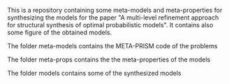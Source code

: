 This is a repository containing some meta-models and meta-properties for synthesizing the models for the paper "A multi-level refinement approach for structural synthesis of optimal probabilistic models". It contains also some figure of the obtained models.

The folder meta-models contains the META-PRISM code of the problems

The folder meta-props contains the the meta-properties of the models

The folder models contains some of the synthesized models
